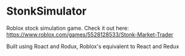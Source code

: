 # StonkSimulator
Roblox stock simulation game.  Check it out here: https://www.roblox.com/games/5528128533/Stonk-Market-Trader

Built using Roact and Rodux, Roblox's equivalent to React and Redux
